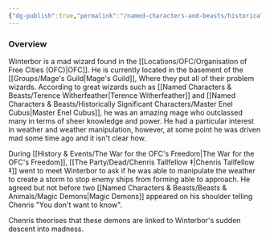 ```yaml
---
{"dg-publish":true,"permalink":"/named-characters-and-beasts/historically-significant-characters/agolin-winterbor/","tags":["NPC"],"noteIcon":""}
---
```



### Overview
Winterbor is a mad wizard found in the [[Locations/OFC/Organisation of Free Cities (OFC)\|OFC]]. He is currently located in the basement of the [[Groups/Mage's Guild\|Mage's Guild]], Where they put all of their problem wizards. According to great wizards such as [[Named Characters & Beasts/Terence Witherfeather\|Terence Witherfeather]] and [[Named Characters & Beasts/Historically Significant  Characters/Master Enel Cubus\|Master Enel Cubus]], he was an amazing mage who outclassed many in terms of sheer knowledge and power. He had a particular interest in weather and weather manipulation, however, at some point he was driven mad some time ago and it isn't clear how. 

During [[History & Events/The War for the OFC's Freedom\|The War for the OFC's Freedom]], [[The Party/Dead/Chenris Tallfellow ‡\|Chenris Tallfellow ‡]] went to meet Winterbor to ask if he was able to manipulate the weather to create a storm to stop enemy ships from forming able to approach. He agreed but not before two [[Named Characters & Beasts/Beasts & Animals/Magic Demons\|Magic Demons]] appeared on his shoulder telling Chenris "You don't want to know".

Chenris theorises that these demons are linked to Winterbor's sudden descent into madness. 
